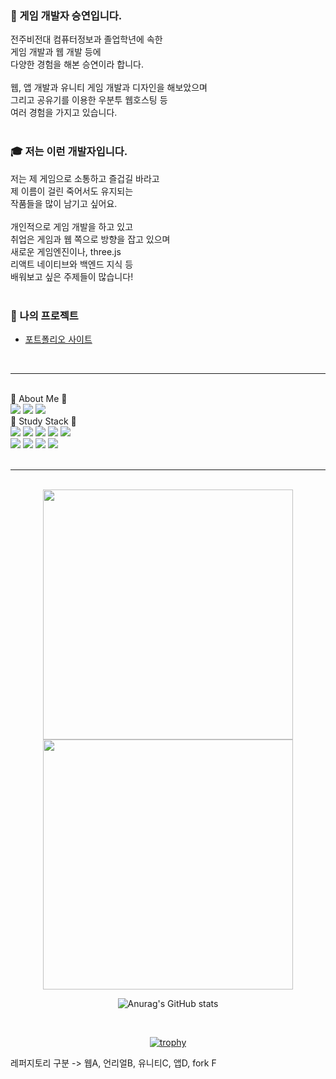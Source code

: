 <body>
<div>
<h3>👋 게임 개발자 승연입니다.</h3>
전주비전대 컴퓨터정보과 졸업학년에 속한<br>
게임 개발과 웹 개발 등에<br>
다양한 경험을 해본 승연이라 합니다.<br>
<br>
웹, 앱 개발과 유니티 게임 개발과 디자인을 해보았으며<br>
그리고 공유기를 이용한 우분투 웹호스팅 등<br>
여러 경험을 가지고 있습니다.<br>
<br> 
<h3>🎓 저는 이런 개발자입니다.</h3>
저는 제 게임으로 소통하고 즐겁길 바라고<br>
제 이름이 걸린 죽어서도 유지되는<br>
작품들을 많이 남기고 싶어요.<br>
<br>
개인적으로 게임 개발을 하고 있고<br>
취업은 게임과 웹 쪽으로 방향을 잡고 있으며<br>
새로운 게임엔진이나, three.js<br> 
리액트 네이티브와 백엔드 지식 등<br>
배워보고 싶은 주제들이 많습니다!<br>
<br>
<h3>📌 나의 프로젝트</h3>
  
- [포트폴리오 사이트](https://mini-blog-swart-nine.vercel.app/)
  
<br>
<hr>
<br>
<div>
🧸 About Me 🧸<br>
<a href="https://blog.naver.com/catoo_4" target="_blank"><img src="https://img.shields.io/badge/BLOG(Daily)-03C75A?style=flat-square&logo=Naver&logoColor=white"></a>
<a href="https://seungyeon04.github.io/A_Study/" target="_blank"><img src="https://img.shields.io/badge/BLOG(Study1)-000000?style=flat-square&logo=github&logoColor=white"></a>
<a href="https://purple-tail-e77.notion.site/b3a4e9bf905f4ed28251a383aec9d9e3?pvs=74"><img src="https://img.shields.io/badge/notion(X)-000000?style=flat-square&logo=notion&logoColor=white"></a>

<br>
🌈 Study Stack 🌈<br>
<img src="https://img.shields.io/badge/C%23-462679?style=flat-square&logo=.NET&logoColor=white">
<img src="https://img.shields.io/badge/C-DBA901?style=flat-square&logo=C&logoColor=white">
<img src="https://img.shields.io/badge/HTML-E34F26?style=flat-square&logo=html5&logoColor=white">
<img src="https://img.shields.io/badge/CSS-1572B6?style=flat-square&logo=css3&logoColor=white">
<img src="https://img.shields.io/badge/React-50bcdf?style=flat-square&logo=react&logoColor=white"/>
<br> 
<img src="https://img.shields.io/badge/Java-e16500?style=flat-square&logo=eclipseide&logoColor=white"/>
<img src="https://img.shields.io/badge/Python-106393?style=flat-square&logo=Python&logoColor=white"/>
<img src="https://img.shields.io/badge/Linux-292929?style=flat-square&logo=Linux&logoColor=white">
<img src="https://img.shields.io/badge/Ubuntu-E95420?style=flat-square&logo=Ubuntu&logoColor=white">
</div>
<br>
<hr>
<br>
<div align="center">
<!-- 🌈 가장 많이 사용한 언어 -->
<img src="https://raw.githubusercontent.com/SeungYeon04/F_StatsUI/output/generated/languages.svg" width="400"/>

<a href="https://www.gitanimals.org/en_US?utm_medium=image&utm_source=SeungYeon04&utm_content=farm">
<img
  src="https://render.gitanimals.org/farms/SeungYeon04"
  style="width: 400px;"
/>
</a>

</div>

<div align="center">

![Anurag's GitHub stats](https://github-readme-stats.vercel.app/api?username=SeungYeon04&show_icons=true&theme=transparent)

<br>

[![trophy](https://github-profile-trophy.vercel.app/?username=SeungYeon04&theme=flat&column=5)](https://github.com/dkssud8150/)

</div>
레퍼지토리 구분 -> 웹A, 언리얼B, 유니티C, 앱D, fork F  
</body>
